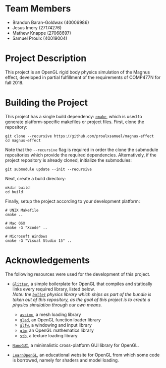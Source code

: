 # Team Members
* Brandon Baran-Goldwax (40006986)
* Jesus Imery (27174276)
* Mathew Knappe (27068697)
* Samuel Proulx (40019004)

# Project Description
This project is an OpenGL rigid body physics simulation of the Magnus effect, developed in partial fulfillment of the requirements of COMP477N for fall 2018.

# Building the Project
This project has a single build dependency: [`cmake`](https://cmake.org/download/), which is used to generate platform-specific makefiles or project files. First, clone the repository:
```
git clone --recursive https://github.com/proulxsamuel/magnus-effect
cd magnus-effect
```

Note that the `--recursive` flag is required in order the clone the submodule repositories which provide the required dependencies. Alternatively, if the project repository is already cloned, initialize the submodules:
```
git submodule update --init --recursive
```

Next, create a build directory:
```
mkdir build
cd build
```

Finally, setup the project according to your development platform:
```
# UNIX Makefile
cmake ..

# Mac OSX
cmake -G "Xcode" ..

# Microsoft Windows
cmake -G "Visual Studio 15" ..
```

# Acknowledgements
The following resources were used for the development of this project.

* [`Glitter`](https://github.com/Polytonic/Glitter), a simple boilerplate for OpenGL that compiles and statically links every required library, listed below.  
_Note: the [`bullet`](https://github.com/bulletphysics/bullet3) physics library which ships as part of the bundle is taken out of this repository, as the goal of this project is to create a physics simulation through our own means._

  * [`assimp`](https://github.com/assimp/assimp), a mesh loading library
  * [`glad`](https://github.com/Dav1dde/glad), an OpenGL function loader    library
  * [`glfw`](https://github.com/glfw/glfw), a windowing and input library
  * [`glm`](https://github.com/g-truc/glm), an OpenGL mathematics library
  * [`stb`](https://github.com/nothings/stb), a texture loading library

* [`NanoGUI`](https://github.com/wjakob/nanogui), a minimalistic cross-platform GUI library for OpenGL.

* [`LearnOpenGL`](https://learnopengl.com/), an educational website for OpenGL from which some code is borrowed, namely for shaders and model loading.